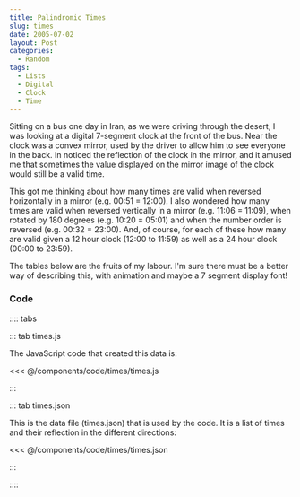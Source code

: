 ```yaml
---
title: Palindromic Times
slug: times
date: 2005-07-02
layout: Post
categories:
  - Random
tags:
  - Lists
  - Digital
  - Clock
  - Time
---
```


Sitting on a bus one day in Iran, as we were driving through the desert, I was looking at a digital 7-segment clock at the front of the bus. Near the clock was a convex mirror, used by the driver to allow him to see everyone in the back. In noticed the reflection of the clock in the mirror, and it amused me that sometimes the value displayed on the mirror image of the clock would still be a valid time.

<!-- more -->

This got me thinking about how many times are valid when reversed horizontally in a mirror (e.g. 00:51 = 12:00). I also wondered how many times are valid when reversed vertically in a mirror (e.g. 11:06 = 11:09), when rotated by 180 degrees (e.g. 10:20 = 05:01) and when the number order is reversed (e.g. 00:32 = 23:00). And, of course, for each of these how many are valid given a 12 hour clock (12:00 to 11:59) as well as a 24 hour clock (00:00 to 23:59).

The tables below are the fruits of my labour. I'm sure there must be a better way of describing this, with animation and maybe a 7 segment display font!

<code-times-table :clock="24"/>

<code-times-table :clock="12"/>

### Code

:::: tabs

::: tab times.js

The JavaScript code that created this data is:

<<< @/components/code/times/times.js

:::

::: tab times.json

This is the data file (times.json) that is used by the code. It is a list of times and their reflection in the different directions:

<<< @/components/code/times/times.json

:::

::::
